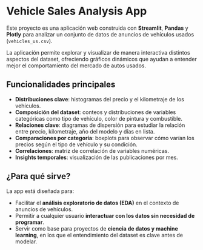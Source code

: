 # Vehicle Sales Analysis App

Este proyecto es una aplicación web construida con **Streamlit**, **Pandas** y **Plotly** para analizar un conjunto de datos de anuncios de vehículos usados (`vehicles_us.csv`).  

La aplicación permite explorar y visualizar de manera interactiva distintos aspectos del dataset, ofreciendo gráficos dinámicos que ayudan a entender mejor el comportamiento del mercado de autos usados.

## Funcionalidades principales

- **Distribuciones clave**: histogramas del precio y el kilometraje de los vehículos.  
- **Composición del dataset**: conteos y distribuciones de variables categóricas como tipo de vehículo, color de pintura y combustible.  
- **Relaciones clave**: diagramas de dispersión para estudiar la relación entre precio, kilometraje, año del modelo y días en lista.  
- **Comparaciones por categoría**: boxplots para observar cómo varían los precios según el tipo de vehículo y su condición.  
- **Correlaciones**: matriz de correlación de variables numéricas.  
- **Insights temporales**: visualización de las publicaciones por mes.  

## ¿Para qué sirve?

La app está diseñada para:
- Facilitar el **análisis exploratorio de datos (EDA)** en el contexto de anuncios de vehículos.  
- Permitir a cualquier usuario **interactuar con los datos sin necesidad de programar**.  
- Servir como base para proyectos de **ciencia de datos y machine learning**, en los que el entendimiento del dataset es clave antes de modelar.